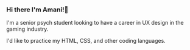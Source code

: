 ### Hi there I'm Amani!👋

I'm a senior psych student looking to have a career in UX design in the gaming industry. 

I'd like to practice my HTML, CSS, and other coding languages.
